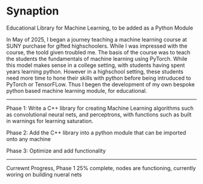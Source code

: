 # Synaption
Educational Library for Machine Learning, to be added as a Python Module


In May of 2025, I began a journey teaching a machine learning course at SUNY purchase for gifted highschoolers. While I was impressed with the course, the toold given troubled me. 
The basis of the course was to teach the students the fundamentals of machine learning using PyTorch. While this model makes sense in a college setting, with students having spent years
learning python. However in a highschool setting, these students need more time to hone their skills with python before being intruduced to PyTorch or TensorFLow. Thus I begen the development 
of my own bespoke python based machine learning module, for educational. 


_______________________________________________________________________________________________________________________________________________________________________________________


Phase 1: 
Write a C++ library for creating Machine Learning algorithms such as convolutional neural nets, and perceptrons, with functions such as built in warnings for learning saturation.

Phase 2:
Add the C++ library into a python module that can be imported onto any machine

Phase 3:
Optimize and add functionality

_______________________________________________________________________________________________________________________________________________________________________________________

Currewnt Progress, Phase 1 25% complete, nodes are functioning, currently woring on building nueral nets


